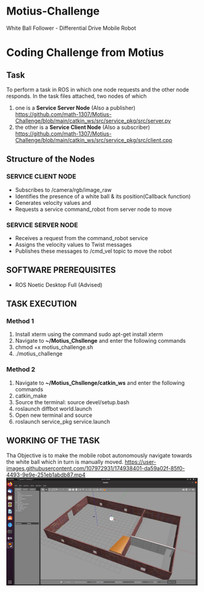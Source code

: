 # Motius-Challenge
White Ball Follower -  Differential Drive Mobile Robot

# Coding Challenge from Motius
## Task
To perform a task in ROS in which one node requests and the other node responds.
In the task files attached, two nodes of which
1. one is a **Service Server Node** (Also a publisher)
   https://github.com/math-1307/Motius-Challenge/blob/main/catkin_ws/src/service_pkg/src/server.py
2. the other is a **Service Client Node** (Also a subscriber)
   https://github.com/math-1307/Motius-Challenge/blob/main/catkin_ws/src/service_pkg/src/client.cpp

## Structure of the Nodes
### SERVICE CLIENT NODE
* Subscribes to /camera/rgb/image_raw
* Identifies the presence of a white ball & its position(Callback function)
* Generates velocity values and
* Requests a service command_robot from server node to move

### SERVICE SERVER NODE
* Receives a request from the command_robot service
* Assigns the velocity values to Twist messages
* Publishes these messages to /cmd_vel topic to move the robot

## SOFTWARE PREREQUISITES
* ROS Noetic Desktop Full (Advised)

## TASK EXECUTION
### Method 1
1. Install xterm using the command sudo apt-get install xterm
2. Navigate to **~/Motius_Chsllenge** and enter the following commands
3. chmod +x motius_challenge.sh
4. ./motius_challenge

### Method 2
1. Navigate to **~/Motius_Chsllenge/catkin_ws** and enter the following commands
2. catkin_make
3. Source the terminal: source devel/setup.bash
4. roslaunch diffbot world.launch
5. Open new terminal and source
6. roslaunch service_pkg service.launch

## WORKING OF THE TASK
Tha Objective is to make the mobile robot autonomously navigate towards the white ball which in turn is manually moved.
https://user-images.githubusercontent.com/107972931/174938401-da59a02f-85f0-4493-9e9e-251eb1abdb87.mp4
[![asciicast](https://github.com/math-1307/Motius-Challenge/blob/main/Related%20Docs/Thumbnail.png)](https://github.com/math-1307/Motius-Challenge/blob/main/Related%20Docs/Ball_Follower.mp4)


